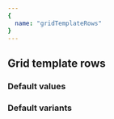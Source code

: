 ```yaml
---
{
  name: "gridTemplateRows"
}
---
```


## Grid template rows

### Default values
<!-- defaults.values.start -->

<!-- defaults.values.end -->


### Default variants
<!-- defaults.variants.start -->

<!-- defaults.variants.end -->
